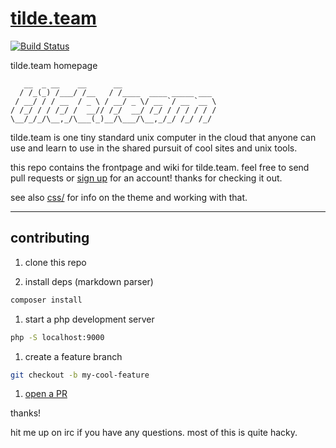 # [tilde.team](https://tilde.team/)

[![Build Status](https://drone.tildegit.org/api/badges/team/site/status.svg)](https://drone.tildegit.org/team/site)

tilde.team homepage

```
   __  _ __    __      __
  / /_(_) /___/ /__   / /____  ____ _____ ___
 / __/ / / __  / _ \ / __/ _ \/ __ `/ __ `__ \
/ /_/ / / /_/ /  __// /_/  __/ /_/ / / / / / /
\__/_/_/\__,_/\___(_)__/\___/\__,_/_/ /_/ /_/
```

tilde.team is one tiny standard unix computer in the cloud that anyone can use and learn to use in the shared pursuit of cool sites and unix tools.

this repo contains the frontpage and wiki for tilde.team. feel free to send pull requests or [sign up](https://tilde.team/signup/) for an account! thanks for checking it out.


see also [css/](css/) for info on the theme and working with that.

---

## contributing

1. clone this repo

1. install deps (markdown parser)
```bash
composer install
```

1. start a php development server
```bash
php -S localhost:9000
```

1. create a feature branch
```bash
git checkout -b my-cool-feature
```

1. [open a PR](https://tildegit.org/team/site/pulls)

thanks!

hit me up on irc if you have any questions. most of this is quite hacky.
